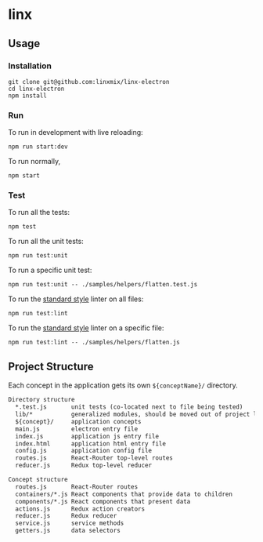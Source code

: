 # linx

## Usage

### Installation

```
git clone git@github.com:linxmix/linx-electron
cd linx-electron
npm install
```

### Run

To run in development with live reloading:

```shell
npm run start:dev
```

To run normally,

```shell
npm start
```

### Test

To run all the tests:

```shell
npm test
```

To run all the unit tests:

```shell
npm run test:unit
```

To run a specific unit test:

```shell
npm run test:unit -- ./samples/helpers/flatten.test.js
```

To run the [standard style](http://standardjs.com) linter on all files:

```shell
npm run test:lint
```

To run the [standard style](http://standardjs.com) linter on a specific file:

```shell
npm run test:lint -- ./samples/helpers/flatten.js
```

## Project Structure

Each concept in the application gets its own `${conceptName}/` directory.

```txt
Directory structure
  *.test.js       unit tests (co-located next to file being tested)
  lib/*           generalized modules, should be moved out of project later
  ${concept}/     application concepts
  main.js         electron entry file
  index.js        application js entry file
  index.html      application html entry file
  config.js       application config file
  routes.js       React-Router top-level routes
  reducer.js      Redux top-level reducer

Concept structure
  routes.js       React-Router routes
  containers/*.js React components that provide data to children
  components/*.js React components that present data
  actions.js      Redux action creators
  reducer.js      Redux reducer
  service.js      service methods
  getters.js      data selectors
```
